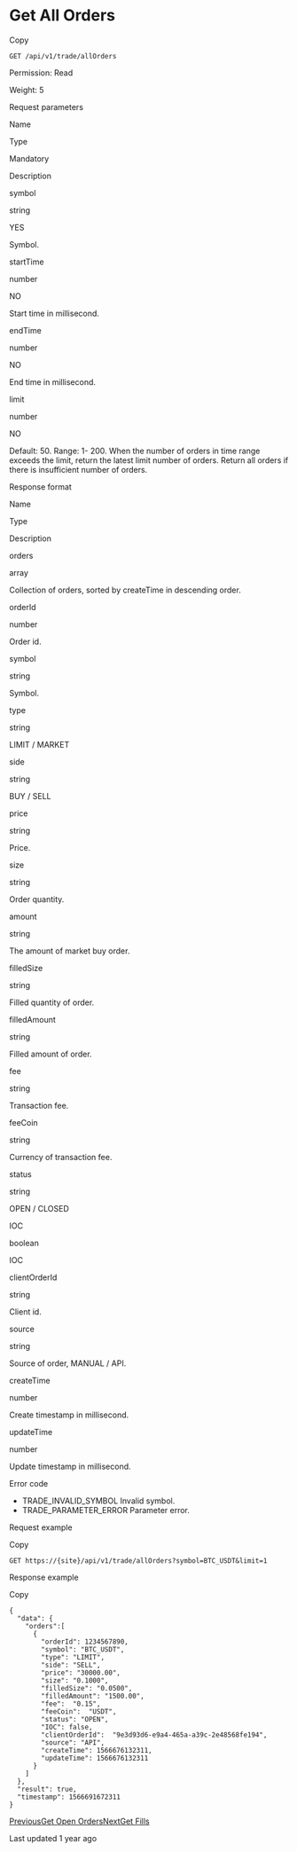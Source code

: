 # Get All Orders

Copy

```
GET /api/v1/trade/allOrders
```

Permission: Read

Weight: 5

Request parameters

Name

Type

Mandatory

Description

symbol

string

YES

Symbol.

startTime

number

NO

Start time in millisecond.

endTime

number

NO

End time in millisecond.

limit

number

NO

Default: 50. Range: 1- 200.
When the number of orders in time range exceeds the limit, return the latest limit number of orders.
Return all orders if there is insufficient number of orders.

Response format

Name

Type

Description

orders

array

Collection of orders, sorted by createTime in descending order.

orderId

number

Order id.

symbol

string

Symbol.

type

string

LIMIT / MARKET

side

string

BUY / SELL

price

string

Price.

size

string

Order quantity.

amount

string

The amount of market buy order.

filledSize

string

Filled quantity of order.

filledAmount

string

Filled amount of order.

fee

string

Transaction fee.

feeCoin

string

Currency of transaction fee.

status

string

OPEN / CLOSED

IOC

boolean

IOC

clientOrderId

string

Client id.

source

string

Source of order, MANUAL / API.

createTime

number

Create timestamp in millisecond.

updateTime

number

Update timestamp in millisecond.

Error code

* TRADE\_INVALID\_SYMBOL Invalid symbol.
* TRADE\_PARAMETER\_ERROR Parameter error.

Request example

Copy

```
GET https://{site}/api/v1/trade/allOrders?symbol=BTC_USDT&limit=1
```

Response example

Copy

```
{ 
  "data": {
    "orders":[
      {
        "orderId": 1234567890,
        "symbol": "BTC_USDT",
        "type": "LIMIT",
        "side": "SELL",
        "price": "30000.00",
        "size": "0.1000",
        "filledSize": "0.0500",
        "filledAmount": "1500.00",
        "fee":  "0.15",
        "feeCoin":  "USDT",
        "status": "OPEN",
        "IOC": false,
        "clientOrderId":  "9e3d93d6-e9a4-465a-a39c-2e48568fe194",
        "source": "API",
        "createTime": 1566676132311,
        "updateTime": 1566676132311
      }
    ]
  },
  "result": true,
  "timestamp": 1566691672311
}
```

[PreviousGet Open Orders](https://pionex-doc.gitbook.io/apidocs/restful/orders/get-open-orders)[NextGet Fills](https://pionex-doc.gitbook.io/apidocs/restful/orders/get-fills)

Last updated 1 year ago
